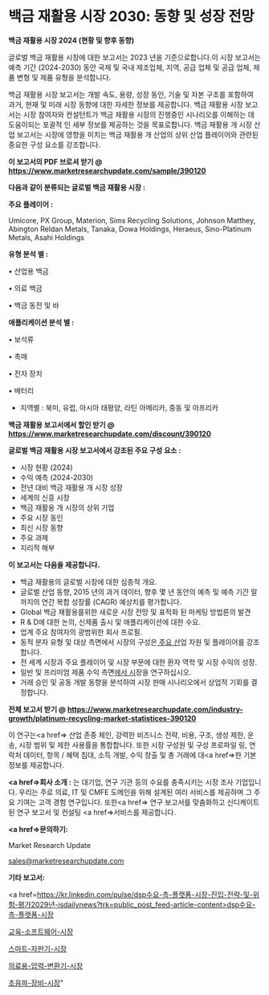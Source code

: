 # 백금 재활용 시장 2030: 동향 및 성장 전망

<strong>백금 재활용 시장 2024 (현황 및 향후 동향)</strong>

글로벌 백금 재활용 시장에 대한 보고서는 2023 년을 기준으로합니다.이 시장 보고서는 예측 기간 (2024-2030) 동안 국제 및 국내 제조업체, 지역, 공급 업체 및 공급 업체, 제품 변형 및 제품 유형을 분석합니다.

백금 재활용 시장 보고서는 개발 속도, 용량, 성장 동인, 기술 및 자본 구조를 포함하여 과거, 현재 및 미래 시장 동향에 대한 자세한 정보를 제공합니다. 백금 재활용 시장 보고서는 시장 참여자와 컨설턴트가 백금 재활용 시장의 진행중인 시나리오를 이해하는 데 도움이되는 포괄적 인 세부 정보를 제공하는 것을 목표로합니다. 백금 재활용 개 시장 산업 보고서는 시장에 영향을 미치는 백금 재활용 개 산업의 상위 산업 플레이어와 관련된 중요한 구성 요소를 강조합니다.



<strong>이 보고서의 PDF 브로셔 받기 @ <a href=https://www.marketresearchupdate.com/sample/390120>https://www.marketresearchupdate.com/sample/390120</a></strong>



<strong>다음과 같이 분류되는 글로벌 백금 재활용 시장 :</strong>



<strong>주요 플레이어 :</strong>

Umicore, PX Group, Materion, Sims Recycling Solutions, Johnson Matthey, Abington Reldan Metals, Tanaka, Dowa Holdings, Heraeus, Sino-Platinum Metals, Asahi Holdings



<strong>유형 분석 별 :</strong>

• 산업용 백금

• 의료 백금

• 백금 동전 및 바



<strong>애플리케이션 분석 별 :</strong>

• 보석류

• 촉매

• 전자 장치

• 배터리

<ul>
  <li>지역별 : 북미, 유럽, 아시아 태평양, 라틴 아메리카, 중동 및 아프리카</li>
</ul>


<strong>백금 재활용 보고서에서 할인 받기 @ <a href=https://www.marketresearchupdate.com/discount/390120>https://www.marketresearchupdate.com/discount/390120</a></strong>



<strong>글로벌 백금 재활용 시장 보고서에서 강조된 주요 구성 요소 :</strong>
<ul>
  <li>시장 현황 (2024)</li>
  <li>수익 예측 (2024-2030)</li>
  <li>전년 대비 백금 재활용 개 시장 성장</li>
  <li>세계의 신흥 시장</li>
  <li>백금 재활용 개 시장의 상위 기업</li>
  <li>주요 시장 동인</li>
  <li>최신 시장 동향</li>
  <li>주요 과제</li>
  <li>지리적 해부</li>
</ul>


<strong>이 보고서는 다음을 제공합니다.</strong>
<ul>
  <li>백금 재활용의 글로벌 시장에 대한 심층적 개요.</li>
  <li>글로벌 산업 동향, 2015 년의 과거 데이터, 향후 몇 년 동안의 예측 및 예측 기간 말까지의 연간 복합 성장률 (CAGR) 예상치를 평가합니다.</li>
  <li>Global 백금 재활용를위한 새로운 시장 전망 및 표적화 된 마케팅 방법론의 발견</li>
  <li>R &amp; D에 대한 논의, 신제품 출시 및 애플리케이션에 대한 수요.</li>
  <li>업계 주요 참여자의 광범위한 회사 프로필.</li>
  <li>동적 분자 유형 및 대상 측면에서 시장의 구성은<a href=> 주요 산</a>업 자원 및 플레이어를 강조합니다.</li>
  <li>전 세계 시장과 주요 플레이어 및 시장 부문에 대한 환자 역학 및 시장 수익의 성장.</li>
  <li>일반 및 프리미엄 제품 수익 측면<a href=>에서 시</a>장을 연구하십시오.</li>
  <li>거래 승인 및 공동 개발 동향을 분석하여 시장 판매 시나리오에서 상업적 기회를 결정합니다.</li>
</ul>



<strong>전체 보고서 받기 @ <a href=https://www.marketresearchupdate.com/industry-growth/platinum-recycling-market-statistices-390120>https://www.marketresearchupdate.com/industry-growth/platinum-recycling-market-statistices-390120</a></strong>

이 연구는<a href=> 산업 존중</a> 체인, 강력한 비즈니스 전략, 비용, 구조, 생성 제한, 운송, 시장 범위 및 제한 사용률을 통합합니다. 또한 시장 구성원 및 구성 프로파일 링, 연락처 데이터, 항목 / 혜택 침대, 소득 개발, 수익 창출 및 총 거래에 대<a href=>한 기본 </a>정보를 제공합니다.



<strong><a href=>회사 소</a>개 :</strong>
는 대기업, 연구 기관 등의 수요를 충족시키는 시장 조사 기업입니다. 우리는 주로 의료, IT 및 CMFE 도메인을 위해 설계된 여러 서비스를 제공하며 그 주요 기여는 고객 경험 연구입니다. 또한<a href=> 연구 보</a>고서를 맞춤화하고 신디케이트 된 연구 보고서 및 컨설팅 <a href=>서비스</a>를 제공합니다.



<strong><a href=>문의하기:</a></strong>

Market Research Update

sales@marketresearchupdate.com



<strong>기타 보고서:</strong>

<a href=https://kr.linkedin.com/pulse/dsp수요-측-플랫폼-시장-진입-전략-및-위험-평가2029년-isdailynews?trk=public_post_feed-article-content>dsp수요-측-플랫폼-시장</a>

<a href=https://www.linkedin.com/pulse/교육-소프트웨어-시장-규모-및-성장-2023-analytics-alchemy-360-analysis/>교육-소프트웨어-시장</a>

<a href=https://www.linkedin.com/pulse/스마트-자판기-시장-진입-전략-및-위험-평가2029년-consumer-connection-chronicles-24--xtnqf/>스마트-자판기-시장</a>

<a href=https://www.linkedin.com/pulse/의료용-압력-변환기-시장-진입-전략-및-위험-평가2029년-consumer-connection-compendium-ana-tguff/>의료용-압력-변환기-시장</a>

<a href=https://www.linkedin.com/pulse/초음파-장비-시장-규모-및-성장-2023-trendsetters-talk-360-analysis-gpfhf/>초음파-장비-시장</a>"
